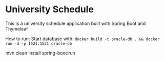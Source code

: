 # University Schedule

This is a university schedule application built with Spring Boot and Thymeleaf

How to run: 
Start database with:
`docker build -t oracle-db . && docker run -d -p 1521:1521 oracle-db`


mvn clean install spring-boot:run

